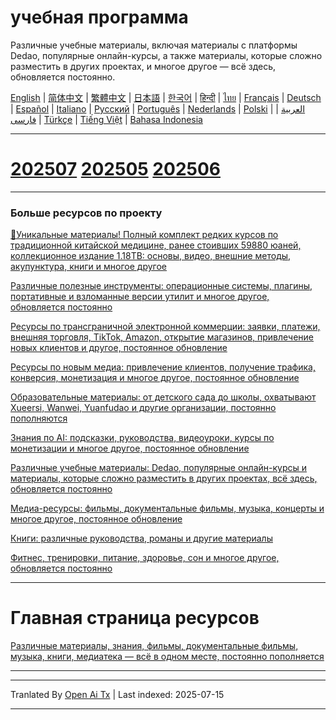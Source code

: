 # учебная программа

Различные учебные материалы, включая материалы с платформы Dedao, популярные онлайн-курсы, а также материалы, которые сложно разместить в других проектах, и многое другое — всё здесь, обновляется постоянно.


[English](https://openaitx.github.io/view.html?user=mswnlz&project=curriculum&lang=en) | [简体中文](https://openaitx.github.io/view.html?user=mswnlz&project=curriculum&lang=zh-CN) | [繁體中文](https://openaitx.github.io/view.html?user=mswnlz&project=curriculum&lang=zh-TW) | [日本語](https://openaitx.github.io/view.html?user=mswnlz&project=curriculum&lang=ja) | [한국어](https://openaitx.github.io/view.html?user=mswnlz&project=curriculum&lang=ko) | [हिन्दी](https://openaitx.github.io/view.html?user=mswnlz&project=curriculum&lang=hi) | [ไทย](https://openaitx.github.io/view.html?user=mswnlz&project=curriculum&lang=th) | [Français](https://openaitx.github.io/view.html?user=mswnlz&project=curriculum&lang=fr) | [Deutsch](https://openaitx.github.io/view.html?user=mswnlz&project=curriculum&lang=de) | [Español](https://openaitx.github.io/view.html?user=mswnlz&project=curriculum&lang=es) | [Italiano](https://openaitx.github.io/view.html?user=mswnlz&project=curriculum&lang=it) | [Русский](https://openaitx.github.io/view.html?user=mswnlz&project=curriculum&lang=ru) | [Português](https://openaitx.github.io/view.html?user=mswnlz&project=curriculum&lang=pt) | [Nederlands](https://openaitx.github.io/view.html?user=mswnlz&project=curriculum&lang=nl) | [Polski](https://openaitx.github.io/view.html?user=mswnlz&project=curriculum&lang=pl) | [العربية](https://openaitx.github.io/view.html?user=mswnlz&project=curriculum&lang=ar) | [فارسی](https://openaitx.github.io/view.html?user=mswnlz&project=curriculum&lang=fa) | [Türkçe](https://openaitx.github.io/view.html?user=mswnlz&project=curriculum&lang=tr) | [Tiếng Việt](https://openaitx.github.io/view.html?user=mswnlz&project=curriculum&lang=vi) | [Bahasa Indonesia](https://openaitx.github.io/view.html?user=mswnlz&project=curriculum&lang=id)

-------------------

# [202507](https://raw.githubusercontent.com/mswnlz/curriculum/main/202507.md) [202505](https://raw.githubusercontent.com/mswnlz/curriculum/main/202505.md) [202506](https://raw.githubusercontent.com/mswnlz/curriculum/main/202506.md)

---------------
### Больше ресурсов по проекту

[🎁Уникальные материалы! Полный комплект редких курсов по традиционной китайской медицине, ранее стоивших 59880 юаней, коллекционное издание 1.18TB: основы, видео, внешние методы, акупунктура, книги и многое другое](https://github.com/mswnlz/chinese-traditional)

[Различные полезные инструменты: операционные системы, плагины, портативные и взломанные версии утилит и многое другое, обновляется постоянно](https://github.com/mswnlz/tools)


[Ресурсы по трансграничной электронной коммерции: заявки, платежи, внешняя торговля, TikTok, Amazon, открытие магазинов, привлечение новых клиентов и другое, постоянное обновление](https://github.com/mswnlz/cross-border)

[Ресурсы по новым медиа: привлечение клиентов, получение трафика, конверсия, монетизация и многое другое, постоянное обновление](https://github.com/mswnlz/self-media)

[Образовательные материалы: от детского сада до школы, охватывают Xueersi, Wanwei, Yuanfudao и другие организации, постоянно пополняются](https://github.com/mswnlz/edu-knowlege)

[Знания по AI: подсказки, руководства, видеоуроки, курсы по монетизации и многое другое, постоянное обновление](https://github.com/mswnlz/AIknowledge)

[Различные учебные материалы: Dedao, популярные онлайн-курсы и материалы, которые сложно разместить в других проектах, всё здесь, обновляется постоянно](https://github.com/mswnlz/curriculum)

[Медиа-ресурсы: фильмы, документальные фильмы, музыка, концерты и многое другое, постоянное обновление](https://github.com/mswnlz/movies)

[Книги: различные руководства, романы и другие материалы](https://github.com/mswnlz/book)

[Фитнес, тренировки, питание, здоровье, сон и многое другое, обновляется постоянно](https://github.com/mswnlz/healthy)

---------------

# Главная страница ресурсов
[Различные материалы, знания, фильмы, документальные фильмы, музыка, книги, медиатека — всё в одном месте, постоянно пополняется](https://github.com/mswnlz)

---------------


---

Tranlated By [Open Ai Tx](https://github.com/OpenAiTx/OpenAiTx) | Last indexed: 2025-07-15

---